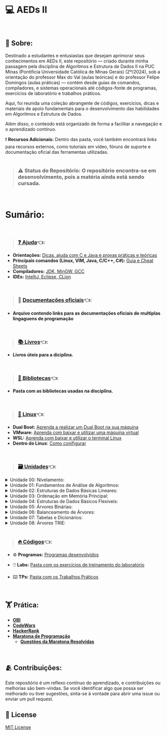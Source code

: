 # 💻 AEDs II
<br>

## 🔸 Sobre:
Destinado a estudantes e entusiastas que desejam aprimorar seus conhecimentos em AEDs II, este repositório — criado durante minha passagem pela disciplina de Algoritmos e Estrutura de Dados II na PUC Minas (Pontifícia Universidade Católica de Minas Gerais) (2º/2024), sob a orientação do professor Max do Val (aulas teóricas) e do professor Felipe Domingos (aulas práticas) — contém desde guias de comandos, compiladores, e sistemas operacionais até códigos-fonte de programas, exercícios de laboratório e trabalhos práticos.<br>

Aqui, foi reunida uma coleção abrangente de códigos, exercícios, dicas e materiais de apoio fundamentais para o desenvolvimento das habilidades em Algoritmos e Estrutura de Dados.<br>

Além disso, o conteúdo está organizado de forma a facilitar a navegação e o aprendizado contínuo.<br>

❗ **Recursos Adicionais:** Dentro das pasta, você também encontrará links para recursos externos, como tutoriais em vídeo, fóruns de suporte e documentação oficial das ferramentas utilizadas.<br><br>

>### ⚠️ Status do Repositório: O repositório encontra-se em desenvolvimento, pois a matéria ainda está sendo cursada.
<br>

# Sumário:
<br>

>### [❓ Ajuda](ajuda)👈:
* **Orientações:** [Dicas, ajuda com C e Java e provas práticas e teóricas](ajuda/ajuda/README.md)
* **Principais comandos (Linux, VIM, Java, C/C++, C#):** [Guia e Cheat Sheets](ajuda/cheat-sheets)
* **Compiladores:** [JDK, MinGW, GCC](ajuda/compiladores)
* **IDEs:** [IntelliJ, Eclipse, CLion](ajuda/ides)
<br>

>### 📄 [Documentações oficiais](documentacoesOficiais)👈:
* **Arquivo contendo links para as documentações oficiais de multiplas lingaguens de programação**
<br>

>### [📚 Livros](bibliografia)👈:

* **Livros úteis para a diciplina.**
<br>

>### [📁 Bibliotecas](bibliotecasCode)👈:
* **Pasta com as bibliotecas usadas na disciplina.**
<br>

>### [🐧 Linux](linux)👈:
* **Dual Boot:** [Aprenda a realizar um Dual Boot na sua máquina](linux/dualBoot)
* **VMware:** [Aprenda com baixar e utilizar uma máquina virtual](linux/vmware)
* **WSL:** [Aprenda com baixar e utilizar o terminal Linux](linix/wsl)
* **Dentro do Linux**: [Como conifigurar](linux/inLinux)
<br>

>### [🗃️ Unidades](unidades)👈:

<details>
<summary>Unidade 00: Nivelamento:</summary>

[Unidade 00](unidades/unidade00-nivelamento)
- [GitHub](https://github.com/cestpassion/GitHub-Guied/tree/main)
- [Exercícios](unidades/unidade00-nivelamento/u00a-exercicios)
- [Roteiro Lab](unidades/unidade00-nivelamento/u00b-roteiroLab)
- [MyIO](unidades/unidade00-nivelamento/u00c-MyIO)
- [Redirecionamento](unidades/unidade00-nivelamento/u00d-redirecionamento)
- [Arquivo](unidades/unidade00-nivelamento/u00e-arquivo)
- [Introdução ao Java](unidades/unidade00-nivelamento/u00f-introducaoJava)
- [Conceitos Básicos de Recursividade](unidades/unidade00-nivelamento/u00g-conceitosBasicos-recursividade)
- [Conceitos Básicos de Ponteiro](unidades/unidade00-nivelamento/u00h-conceitosBasicos-ponteiro)
- [Conceitos Básicos de Formatação](unidades/unidade00-nivelamento/u00i-conceitosBasicos-formatacao)
- [Tratamento de Exceção](unidades/unidade00-nivelamento/u00j-tratamentoExcecao)
- [Introdução a POO](unidades/unidade00-nivelamento/u00k-poo)
- [Linguagem C para Programadores Java](unidades/unidade00-nivelamento/u00a-l-java)
- [Conceitos de CLASS PATH](unidades/unidade00-nivelamento/u00m-classPATH)
</details>
<details>
<summary>Unidade 01: Fundamentos de Análise de Algoritmos:</summary>

[Unidade 01](unidades/unidade01-fundamentos-de-analise-de-algoritmos)
- [Conceitos Básicos](unidades/unidade01-fundamentos-de-analise-de-algoritmos/u01a-conceitosBasicos)
- [Noções de Complexidade](unidades/unidade01-fundamentos-de-analise-de-algoritmos/u01a1-nocoesComplexidade)
- [Algoritmos de Pesquisa](unidades/unidade01-fundamentos-de-analise-de-algoritmos/u01a2-algoritmosPesquisa)
- [Ordenação Interna](unidades/unidade01-fundamentos-de-analise-de-algoritmos/u01a3-ordenacaoInterna)
- [Ordenação Interna: Seleção - Estrutura de Código](unidades/unidade01-fundamentos-de-analise-de-algoritmos/u01a3-ordenacaoInterna-selecao-estruturaCodigo)
- [Somatórios - Introdução](unidades/unidade01-fundamentos-de-analise-de-algoritmos/u01b1-somatorios-introducao)
- [Somatórios - Manipulção](unidades/unidade01-fundamentos-de-analise-de-algoritmos/u01b2-somatorios-manipulacao)
- [Somatórios - Métodos](unidades/unidade01-fundamentos-de-analise-de-algoritmos/u01b3-somatorios-metodos)
- [Somatórios - Gabarito](unidades/unidade01-fundamentos-de-analise-de-algoritmos/u01b4-somatorios-gabarito)
- [Fundamentos de Análise de Complexidade](unidades/unidade01-fundamentos-de-analise-de-algoritmos/u01c1-fundamentos-de-analise-de-complexidade)
- [Fundamentos de Análise de Complexidade](unidades/unidade01-fundamentos-de-analise-de-algoritmos/u01c2-fundamentos-de-analise-de-complexidade-gabarito)
</details>
<details>
<summary>Unidade 02: Estruturas de Dados Básicas Lineares:</summary>

[Unidade 02](unidades/unidade02-estruturas-de-dados-basicas-lineares)
- [Lista](unidades/unidade02-estruturas-de-dados-basicas-lineares/u02a-lista)
- [Pilha](unidades/unidade02-estruturas-de-dados-basicas-lineares/u02b-pilha)
- [Fila](unidades/unidade02-estruturas-de-dados-basicas-lineares/u02c-fila)
</details>
<details>
<summary>Unidade 03: Ordenação em Memória Principal:</summary>

[Unidade 03](unidades/unidade03-ordenacao-em-memoria-principal)
- [Ordenação Interna - Bolha](unidades/unidade03-ordenacao-em-memoria-principal/u02a-ordenacaoInterna-bolha)
- [Ordenação Interna - Inserção](unidades/unidade03-ordenacao-em-memoria-principal/u02b-ordenacaoInterna-insercao)
- [Ordenação Interna - Shellshort](unidades/unidade03-ordenacao-em-memoria-principal/u02c-ordenacaoInterna-shellsort)
- [Ordenação Interna - Quicksort](unidades/unidade03-ordenacao-em-memoria-principal/u02d-ordenacaoInterna-quicksort)
- [Ordenação Interna - Mergesort](unidades/unidade03-ordenacao-em-memoria-principal/u02e-ordenacaoInterna-mergesort)
- [Ordenação Interna - Heapsort](unidades/unidade03-ordenacao-em-memoria-principal/u02f-ordenacaoInterna-heapsort)
- [Ordenação Interna - Coutingsort](unidades/unidade03-ordenacao-em-memoria-principal/u02g-ordenacaoInterna-coutingsort)
- [Ordenação Interna - Radixsort](unidades/unidade03-ordenacao-em-memoria-principal/u02h-ordenacaoInterna-radixsort)
- [Ordenação Interna - Conclusão](unidades/unidade03-ordenacao-em-memoria-principal/u02i-ordenacaoInterna-conclusao)
- [Ordenação Parcial](unidades/unidade03-ordenacao-em-memoria-principal/u02j-ordenacaoParcial)
- [Ordenação Paralela](unidades/unidade03-ordenacao-em-memoria-principal/u02k-ordenacaoParalela)
</details>
<details>
<summary>Unidade 04: Estruturas de Dados Básicos Flexíveis:</summary>

[Unidade 04](unidades/unidade04-estrutura-de-dados-basicos-flexiveis)
- [aaaaa](unidades/unidade04-estrutura-de-dados-basicos-flexiveis/u04a-)
</details>
<details>
<summary>Unidade 05: Árvores Binárias:</summary>

[Unidade 05](unidades/unidade05-arvores-binarias)
- [aaaaa](unidades/unidade05-arvores-binarias/u05a-)
</details>
<details>
<summary>Unidade 06: Balanceamento de Árvores:</summary>

[Unidade 06](unidades/unidade06-balanceamento-de-arvores)
- [aaaaa](unidades/unidade06-balanceamento-de-arvores/u06a-)
</details>
<details>
<summary>Unidade 07: Tabelas e Dicionários:</summary>

[Unidade 07](unidades/unidade07-tabelas-e-dicionarios)
- [aaaaa](unidades/unidade047-tabelas-e-dicionarios/u07a-)
</details>
<details>
<summary>Unidade 08: Árvores TRIE:</summary>

[Unidade 08](unidades/unidade08-arvores-TRIE)
- [aaaaa](unidades/unidade08-arvores-TRIE/u08a-)
</details>
<br>

>### [🔥 Códigos](codigos)👈:

* ⚙️ **Programas:** [Programas desenvolvidos](codigos/programas)

* 🖱️ **Labs:** [Pasta com os exercícios de treinamento do laboratório](codigos/labs)

* ⌨️ **TPs:** [Pasta com os Trabalhos Práticos](codigos/tps)
<br>

## 🏋️ Prática:
* **[OBI](https://olimpiada.ic.unicamp.br/pratique/pu/)** </br>
* **[CodeWars](https://www.codewars.com/dashboard)** </br>
* **[HackerRank](https://www.hackerrank.com/dashboard)** </br>
* **[Maratona de Programação](https://maratona.sbc.org.br)**
  * **[Questões da Maratona Resolvidas](https://github.com/cestpassion/Maratona-de-Programacao)**
<br>

## 🫂 Contribuições:
Este repositório é um reflexo contínuo do aprendizado, e contribuições ou melhorias são bem-vindas. Se você identificar algo que possa ser melhorado ou tiver sugestões, sinta-se à vontade para abrir uma issue ou enviar um pull request.

## 🪪 License
[MIT License](LICENSE)
